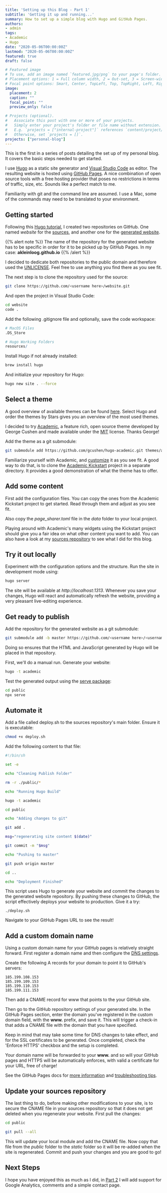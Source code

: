 ```yaml
---
title: 'Setting up this Blog - Part 1'
subtitle: 'Getting it up and running...'
summary: How to set up a simple blog with Hugo and GitHub Pages.
authors:
- admin
tags:
- Academic
- Hugo
date: "2020-05-06T00:00:00Z"
lastmod: "2020-05-06T00:00:00Z"
featured: true
draft: false

# Featured image
# To use, add an image named `featured.jpg/png` to your page's folder.
# Placement options: 1 = Full column width, 2 = Out-set, 3 = Screen-width
# Focal point options: Smart, Center, TopLeft, Top, TopRight, Left, Right, BottomLeft, Bottom, BottomRight
image:
  placement: 2
  caption: ""
  focal_point: ""
  preview_only: false

# Projects (optional).
#   Associate this post with one or more of your projects.
#   Simply enter your project's folder or file name without extension.
#   E.g. `projects = ["internal-project"]` references `content/project/deep-learning/index.md`.
#   Otherwise, set `projects = []`.
projects: ["personal-blog"]
---
```


This is the first in a series of posts detailing the set up of my personal blog. It covers the basic steps needed to get started.

I use [Hugo](https://gohugo.io) as a static site generator and [Visual Studio Code](https://code.visualstudio.com) as editor. The resulting website is hosted using [GitHub Pages](https://pages.github.com/). A nice combination of open source tools with a free hosting provider that poses no restrictions in terms of traffic, size, etc.
Sounds like a perfect match to me.

Familiarity with git and the command line are assumed. I use a Mac, some of the commands may need to be translated to your environment.

## Getting started

Following this [Hugo tutorial](https://gohugo.io/hosting-and-deployment/hosting-on-github/), I created two repositories on GitHub. 
One named _website_ for the [sources](https://github.com/akleinloog/website), and another one for the [generated website](https://github.com/akleinloog/akleinloog.github.io).

{{% alert note %}}
The name of the repository for the generated website has to be specific in order for it to be picked up by GitHub Pages.
In my case: **akleinloog.github.io**
{{% /alert %}}

I decided to dedicate both repositories to the public domain and therefore used the [UNLICENSE](https://choosealicense.com/licenses/unlicense/).
Feel free to use anything you find there as you see fit.

The next step is to clone the repository used for the source:
```bash
git clone https://github.com/<username here>/website.git
```
And open the project in Visual Studio Code:
```bash
cd website
code .
```

Add the following .gitignore file and optionally, save the code workspace:
```r
# MacOS Files
.DS_Store

# Hugo Working Folders
resources/
```

Install Hugo if not already installed:
```bash
brew install hugo
```

And initialize your repository for Hugo:
```bash
hugo new site . --force
```

## Select a theme

A good overview of available themes can be found [here](https://jamstackthemes.dev).
Select Hugo and order the themes by Stars gives you an overview of the most used themes.

I decided to try [Academic](https://sourcethemes.com/academic/), a feature rich, open source theme developed by George Cushen and made available under the [MIT](https://choosealicense.com/licenses/mit/) license. Thanks George!

Add the theme as a git submodule:
```bash
git submodule add https://github.com/gcushen/hugo-academic.git themes/academic
```

Familiarize yourself with Academic, and [customize](https://sourcethemes.com/academic/docs/customization/) it as you see fit.
A good way to do that, is to clone the [Academic Kickstart](https://github.com/sourcethemes/academic-kickstart) project in a separate directory.
It provides a good demonstration of what the theme has to offer.

## Add some content

First add the configuration files. You can copy the ones from the Academic Kickstart project to get started. Read through them and adjust as you see fit.

Also copy the _page_sharer.toml_ file in the _data_ folder to your local project.

Playing around with Academic's many widgets using the Kickstart project should give you a fair idea on what other content you want to add.
You can also have a look at my [sources repository](https://github.com/akleinloog/website) to see what I did for this blog.

## Try it out locally

Experiment with the configuration options and the structure. Run the site in development mode using:
```bash
hugo server
``` 
The site will be available at _http://localhost:1313_.
Whenever you save your changes, Hugo will react and automatically refresh the website, providing a very pleasant live-editing experience.


## Get ready to publish

Add the repository for the generated website as a git submodule:
```bash
git submodule add -b master https://github.com/<username here>/<username here>.github.io.git public
```

Doing so ensures that the HTML and JavaScript generated by Hugo will be placed in that repository.

First, we'll do a manual run. Generate your website:
```bash
hugo -t academic
```

Test the generated output using the [serve package](https://www.npmjs.com/package/serve):
```bash
cd public 
npx serve
```

## Automate it

Add a file called deploy.sh to the sources repository's main folder. Ensure it is executable:
```bash
chmod +x deploy.sh
```

Add the following content to that file:
```bash
#!/bin/sh

set -e

echo "Cleaning Publish Folder"

rm -r ./public/*

echo "Running Hugo Build"

hugo -t academic

cd public

echo "Adding changes to git"

git add .

msg="regenerating site content $(date)"

git commit -m "$msg"

echo "Pushing to master"

git push origin master

cd ..

echo "Deployment Finished"
```

This script uses Hugo to generate your website and commit the changes to the generated website repository.
By pushing these changes to GitHub, the script effectively deploys your website to production. Give it a try:
```
./deploy.sh
```

Navigate to your GitHub Pages URL to see the result!

## Add a custom domain name

Using a custom domain name for your GitHub pages is relatively straight forward.
First register a domain name and then configure the [DNS settings](https://kb.pressable.com/article/dns-record-types-explained/).

Create the following A records for your domain to point it to GitHub's servers:
```
185.199.108.153
185.199.109.153
185.199.110.153
185.199.111.153
```
Then add a CNAME record for www that points to the your GitHub site.

Then go to the GitHub repository settings of your generated site.
In the GitHub Pages section, enter the domain you've registered in the custom domain field, with the **www.** prefix, and save it.
This will trigger a check-in that adds a CNAME file with the domain that you have specified.

Keep in mind that may take some time for DNS changes to take effect, and for the SSL certificates to be generated.
Once completed, check the 'Enforce HTTPS' checkbox and the setup is completed. 

Your domain name will be forwarded to your **www.** and so will your GitHub pages and HTTPS will be automatically enforces, with valid a certificate for your URL, free of charge! 

See the GitHub Pages docs for [more information](https://help.github.com/en/github/working-with-github-pages/managing-a-custom-domain-for-your-github-pages-site) and [troubleshooting tips](https://help.github.com/en/github/working-with-github-pages/troubleshooting-custom-domains-and-github-pages).

## Update your sources repository

The last thing to do, before making other modifications to your site, is to secure the CNAME file in your sources repository so that it does not get deleted when you regenerate your website. First pull the changes:
```bash
cd public

git pull --all
```
This will update your local module and add the CNAME file. Now copy that file from the _public_ folder to the _static_ folder so it will be re-added when the site is regenerated. Commit and push your changes and you are good to go!


## Next Steps

I hope you have enjoyed this as much as I did, in [Part 2](/post/my-blog-pt2) I will add support for Google Analytics, comments and a simple contact page.

